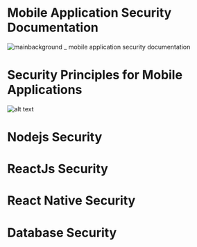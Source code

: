 # Mobile Application Security Documentation
![mainbackground _ mobile application security documentation](https://user-images.githubusercontent.com/17165922/45917374-6d143e00-be7e-11e8-9eca-6a7c31e43980.png)

# Security Principles for Mobile Applications
![alt text](https://user-images.githubusercontent.com/17165922/45917324-32f66c80-be7d-11e8-914a-efee506b5790.png)


# Nodejs Security

# ReactJs Security 

# React Native Security

# Database Security
